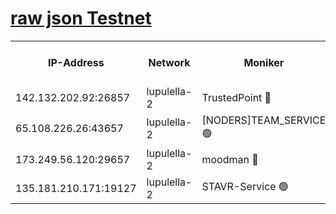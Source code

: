 [raw json Testnet](https://rpc-check.jaclalt.stavr.tech/jaclalt/rpc-jaclalt-result.json)
=

<table><tr><th>IP-Address</th><th>Network</th><th>Moniker</th><th>Latest Block Height</th><th>Earliest Block Height</th><th>Catching Up</th><th>Tx Index</th><th>Voting Power</th><th>Scan Time</th></tr><tr><td>142.132.202.92:26857</td><td>lupulella-2</td><td>TrustedPoint 🔴</td><td>7133225</td><td>6282001</td><td>False</td><td>off</td><td>400065</td><td>2024-03-16T14:55:02.178718087UTC</td></tr><tr><td>65.108.226.26:43657</td><td>lupulella-2</td><td>[NODERS]TEAM_SERVICE 🟢</td><td>7133225</td><td>6282001</td><td>False</td><td>on</td><td>0</td><td>2024-03-16T14:55:02.489095283UTC</td></tr><tr><td>173.249.56.120:29657</td><td>lupulella-2</td><td>moodman 🔴</td><td>7133225</td><td>7033225</td><td>False</td><td>off</td><td>1075134</td><td>2024-03-16T14:55:01.937674241UTC</td></tr><tr><td>135.181.210.171:19127</td><td>lupulella-2</td><td>STAVR-Service 🟢</td><td>7133224</td><td>7131001</td><td>False</td><td>on</td><td>0</td><td>2024-03-16T14:54:53.358698274UTC</td></tr></table>
